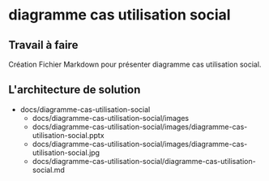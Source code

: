 # diagramme cas utilisation social
## Travail à faire 
Création Fichier Markdown pour présenter diagramme cas utilisation social.

## L'architecture de solution 
- docs/diagramme-cas-utilisation-social
  - docs/diagramme-cas-utilisation-social/images
  - docs/diagramme-cas-utilisation-social/images/diagramme-cas-utilisation-social.pptx
  - docs/diagramme-cas-utilisation-social/images/diagramme-cas-utilisation-social.jpg
  - docs/diagramme-cas-utilisation-social/diagramme-cas-utilisation-social.md
